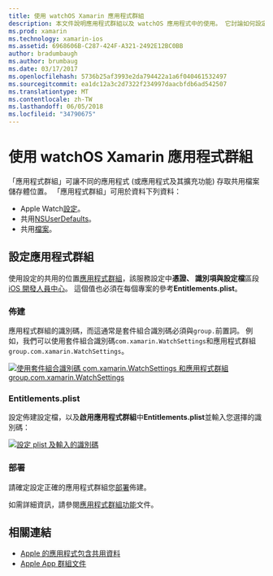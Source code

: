 ```yaml
---
title: 使用 watchOS Xamarin 應用程式群組
description: 本文件說明應用程式群組以及 watchOS 應用程式中的使用。 它討論如何設定應用程式群組中，佈建需求、 Entitlements.plist 考量，以及部署。
ms.prod: xamarin
ms.technology: xamarin-ios
ms.assetid: 6968606B-C287-424F-A321-2492E12BC0BB
author: bradumbaugh
ms.author: brumbaug
ms.date: 03/17/2017
ms.openlocfilehash: 5736b25af3993e2da794422a1a6f040461532497
ms.sourcegitcommit: ea1dc12a3c2d7322f234997daacbfdb6ad542507
ms.translationtype: MT
ms.contentlocale: zh-TW
ms.lasthandoff: 06/05/2018
ms.locfileid: "34790675"
---
```

# <a name="working-with-watchos-app-groups-in-xamarin"></a>使用 watchOS Xamarin 應用程式群組


「應用程式群組」可讓不同的應用程式 (或應用程式及其擴充功能) 存取共用檔案儲存體位置。 「應用程式群組」可用於資料下列資料：

- Apple Watch[設定](~/ios/watchos/app-fundamentals/settings.md)。
- 共用[NSUserDefaults](~/ios/watchos/app-fundamentals/parent-app.md#nsuserdefaults)。
- 共用[檔案](~/ios/watchos/app-fundamentals/parent-app.md#files)。

## <a name="configure-an-app-group"></a>設定應用程式群組

使用設定的共用的位置[應用程式群組](https://developer.apple.com/library/ios/documentation/Miscellaneous/Reference/EntitlementKeyReference/Chapters/EnablingAppSandbox.html#//apple_ref/doc/uid/TP40011195-CH4-SW19)，該服務設定中**憑證、 識別項與設定檔**區段[iOS 開發人員中心](https://developer.apple.com/devcenter/ios/)。 這個值也必須在每個專案的參考**Entitlements.plist**。

### <a name="provisioning"></a>佈建

應用程式群組的識別碼，而這通常是套件組合識別碼必須與`group.`前置詞。 例如，我們可以使用套件組合識別碼`com.xamarin.WatchSettings`和應用程式群組`group.com.xamarin.WatchSettings`。

[![](app-groups-images/app-group-sml.png "使用套件組合識別碼 com.xamarin.WatchSettings 和應用程式群組 group.com.xamarin.WatchSettings")](app-groups-images/app-group.png#lightbox)

### <a name="entitlementsplist"></a>Entitlements.plist

設定佈建設定檔，以及**啟用應用程式群組**中**Entitlements.plist**並輸入您選擇的識別碼：

[![](app-groups-images/entitlements-sml.png "設定 plist 及輸入的識別碼")](app-groups-images/entitlements.png#lightbox)


### <a name="deployment"></a>部署

請確定設定正確的應用程式群組您[部署](~/ios/watchos/deploy-test/index.md#App_Groups)佈建。


如需詳細資訊，請參閱[應用程式群組功能](~/ios/deploy-test/provisioning/capabilities/app-groups-capabilities.md)文件。


## <a name="related-links"></a>相關連結

- [Apple 的應用程式包含共用資料](https://developer.apple.com/library/ios/documentation/General/Conceptual/ExtensibilityPG/ExtensionScenarios.html)
- [Apple App 群組文件](https://developer.apple.com/library/ios/documentation/Miscellaneous/Reference/EntitlementKeyReference/Chapters/EnablingAppSandbox.html#//apple_ref/doc/uid/TP40011195-CH4-SW19)
